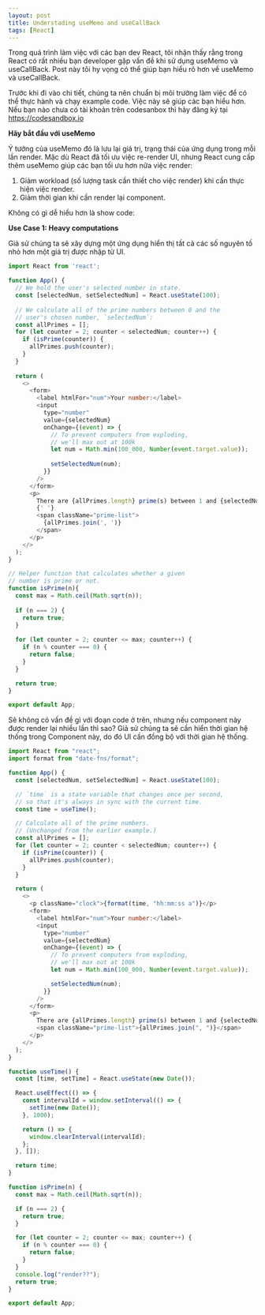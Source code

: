 ```yaml
---
layout: post
title: Understading useMemo and useCallBack
tags: [React]
---
```

Trong quá trình làm việc với các bạn dev React, tôi nhận thấy rằng trong React có rất nhiều bạn developer gặp vấn đề khi sử dụng useMemo và useCallBack. Post này tôi hy vọng có thể giúp bạn hiểu rõ hơn về useMemo và useCallBack.

Trước khi đi vào chi tiết, chúng ta nên chuẩn bị môi trường làm việc để có thể thực hành và chạy example code. Việc này sẽ giúp các bạn hiểu hơn. Nếu bạn nào chưa có tài khoản trên codesanbox thì hãy đăng ký tại https://codesandbox.io

**Hãy bắt đầu với useMemo**

Ý tưởng của useMemo đó là lưu lại giá trị, trạng thái của ứng dụng trong mỗi lần render. Mặc dù React đã tối ưu việc re-render UI, nhưng React cung cấp thêm useMemo giúp các bạn tối ưu hơn nữa việc render:
 1. Giảm workload (số lượng task cần thiết cho việc render) khi cần thực hiện việc render.
 2. Giảm thời gian khi cần render lại component.

 Không có gì dễ hiểu hơn là show code: 
 
 **Use Case 1: Heavy computations**

Giả sử chúng ta sẽ xây dựng một ứng dụng hiển thị tất cả các số nguyên tố nhỏ hơn một giá trị được nhập từ UI.

```js
import React from 'react';

function App() {
  // We hold the user's selected number in state.
  const [selectedNum, setSelectedNum] = React.useState(100);
  
  // We calculate all of the prime numbers between 0 and the
  // user's chosen number, `selectedNum`:
  const allPrimes = [];
  for (let counter = 2; counter < selectedNum; counter++) {
    if (isPrime(counter)) {
      allPrimes.push(counter);
    }
  }
  
  return (
    <>
      <form>
        <label htmlFor="num">Your number:</label>
        <input
          type="number"
          value={selectedNum}
          onChange={(event) => {
            // To prevent computers from exploding,
            // we'll max out at 100k
            let num = Math.min(100_000, Number(event.target.value));
            
            setSelectedNum(num);
          }}
        />
      </form>
      <p>
        There are {allPrimes.length} prime(s) between 1 and {selectedNum}:
        {' '}
        <span className="prime-list">
          {allPrimes.join(', ')}
        </span>
      </p>
    </>
  );
}

// Helper function that calculates whether a given
// number is prime or not.
function isPrime(n){
  const max = Math.ceil(Math.sqrt(n));
  
  if (n === 2) {
    return true;
  }
  
  for (let counter = 2; counter <= max; counter++) {
    if (n % counter === 0) {
      return false;
    }
  }

  return true;
}

export default App;
```
Sẽ không có vấn đề gì với đoạn code ở trên, nhưng nếu component này được render lại nhiều lần thì sao? 
Giả sử chúng ta sẽ cần hiển thời gian hệ thống trong Component này, do đó UI cần đồng bộ với thời gian hệ thống.
```js
import React from "react";
import format from "date-fns/format";

function App() {
  const [selectedNum, setSelectedNum] = React.useState(100);

  // `time` is a state variable that changes once per second,
  // so that it's always in sync with the current time.
  const time = useTime();

  // Calculate all of the prime numbers.
  // (Unchanged from the earlier example.)
  const allPrimes = [];
  for (let counter = 2; counter < selectedNum; counter++) {
    if (isPrime(counter)) {
      allPrimes.push(counter);
    }
  }

  return (
    <>
      <p className="clock">{format(time, "hh:mm:ss a")}</p>
      <form>
        <label htmlFor="num">Your number:</label>
        <input
          type="number"
          value={selectedNum}
          onChange={(event) => {
            // To prevent computers from exploding,
            // we'll max out at 100k
            let num = Math.min(100_000, Number(event.target.value));

            setSelectedNum(num);
          }}
        />
      </form>
      <p>
        There are {allPrimes.length} prime(s) between 1 and {selectedNum}:{" "}
        <span className="prime-list">{allPrimes.join(", ")}</span>
      </p>
    </>
  );
}

function useTime() {
  const [time, setTime] = React.useState(new Date());

  React.useEffect(() => {
    const intervalId = window.setInterval(() => {
      setTime(new Date());
    }, 1000);

    return () => {
      window.clearInterval(intervalId);
    };
  }, []);

  return time;
}

function isPrime(n) {
  const max = Math.ceil(Math.sqrt(n));

  if (n === 2) {
    return true;
  }

  for (let counter = 2; counter <= max; counter++) {
    if (n % counter === 0) {
      return false;
    }
  }
  console.log("render??");
  return true;
}

export default App;
```

